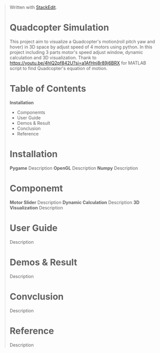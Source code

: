 > Written with [StackEdit](https://stackedit.io/).
> # Quadcopter Simulation
> This project aim to visualize a Quadcopter's motion(roll pitch yaw and hover) in 3D space by adjust speed of 4 motors using python. In this project including 3 parts motor's speed adjust window, dynamic calculation and 3D visualization. Thank to https://youtu.be/4hlQ2pf842U?si=a1AfHnj8r89j6BRX for MATLAB script to find Quadcopter's equation of motion.
> # Table of Contents
> **Installation**
> - Componemts
> - User Guide
> - Demos & Result
> - Conclusion
> - Reference
> # Installation
> **Pygame**
> Description
> **OpenGL**
> Description
> **Numpy**
> Description
> # Componemt
> **Motor Slider**
> Description
> **Dynamic Calculation**
> Description
> **3D Visualization**
> Description
> # User Guide
> Description
> # Demos & Result
> Description
> # Convclusion
> Description
> # Reference
> Description
